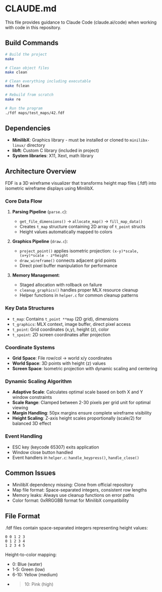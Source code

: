 # CLAUDE.md

This file provides guidance to Claude Code (claude.ai/code) when working with code in this repository.

## Build Commands

```bash
# Build the project
make

# Clean object files
make clean

# Clean everything including executable
make fclean

# Rebuild from scratch
make re

# Run the program
./fdf maps/test_maps/42.fdf
```

## Dependencies

- **MinilibX**: Graphics library - must be installed or cloned to `minilibx-linux/` directory
- **libft**: Custom C library (included in project)
- **System libraries**: X11, Xext, math library

## Architecture Overview

FDF is a 3D wireframe visualizer that transforms height map files (.fdf) into isometric wireframe displays using MinilibX.

### Core Data Flow

1. **Parsing Pipeline** (`parse.c`):
   - `get_file_dimensions()` → `allocate_map()` → `fill_map_data()`
   - Creates `t_map` structure containing 2D array of `t_point` structs
   - Height values automatically mapped to colors

2. **Graphics Pipeline** (`draw.c`):
   - `project_point()` applies isometric projection: `(x-y)*scale, (x+y)*scale - z*height`
   - `draw_wireframe()` connects adjacent grid points
   - Direct pixel buffer manipulation for performance

3. **Memory Management**:
   - Staged allocation with rollback on failure
   - `cleanup_graphics()` handles proper MLX resource cleanup
   - Helper functions in `helper.c` for common cleanup patterns

### Key Data Structures

- `t_map`: Contains `t_point **map` (2D grid), dimensions
- `t_graphics`: MLX context, image buffer, direct pixel access
- `t_point`: Grid coordinates (x,y), height (z), color
- `t_spoint`: 2D screen coordinates after projection

### Coordinate Systems

- **Grid Space**: File row/col → world x/y coordinates  
- **World Space**: 3D points with height (z) values
- **Screen Space**: Isometric projection with dynamic scaling and centering

### Dynamic Scaling Algorithm

- **Adaptive Scale**: Calculates optimal scale based on both X and Y window constraints
- **Scale Range**: Clamped between 2-30 pixels per grid unit for optimal viewing
- **Margin Handling**: 50px margins ensure complete wireframe visibility
- **Height Scaling**: Z-axis height scales proportionally (scale/2) for balanced 3D effect

### Event Handling

- ESC key (keycode 65307) exits application
- Window close button handled
- Event handlers in `helper.c`: `handle_keypress()`, `handle_close()`

## Common Issues

- MinilibX dependency missing: Clone from official repository
- Map file format: Space-separated integers, consistent row lengths
- Memory leaks: Always use cleanup functions on error paths
- Color format: 0xRRGGBB format for MinilibX compatibility

## File Format

.fdf files contain space-separated integers representing height values:
```
0 0 1 2 3
0 1 2 3 4
1 2 3 4 5
```

Height-to-color mapping:
- 0: Blue (water)
- 1-5: Green (low)  
- 6-10: Yellow (medium)
- >10: Pink (high)